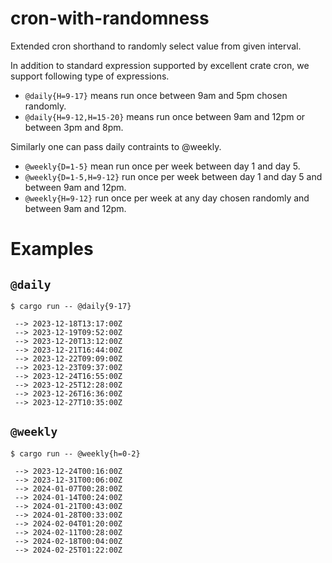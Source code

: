 # cron-with-randomness

Extended cron shorthand to randomly select value from given interval.


In addition to standard expression supported by excellent crate cron, we support
following type of expressions.

- `@daily{H=9-17}` means run once between 9am and 5pm chosen randomly.  
- `@daily{H=9-12,H=15-20}` means run once between 9am and 12pm or between 3pm and 8pm.

Similarly one can pass daily contraints to @weekly.

- `@weekly{D=1-5}` mean  run once per week between day 1 and day 5.  
- `@weekly{D=1-5,H=9-12}` run once per week between day 1 and day 5 and between 9am
   and 12pm.  
- `@weekly{H=9-12}` run once per week at any day chosen randomly and between 9am
   and 12pm.

# Examples

## `@daily`

```
$ cargo run -- @daily{9-17}

 --> 2023-12-18T13:17:00Z
 --> 2023-12-19T09:52:00Z
 --> 2023-12-20T13:12:00Z
 --> 2023-12-21T16:44:00Z
 --> 2023-12-22T09:09:00Z
 --> 2023-12-23T09:37:00Z
 --> 2023-12-24T16:55:00Z
 --> 2023-12-25T12:28:00Z
 --> 2023-12-26T16:36:00Z
 --> 2023-12-27T10:35:00Z
```
 
## `@weekly`

```
$ cargo run -- @weekly{h=0-2}

 --> 2023-12-24T00:16:00Z
 --> 2023-12-31T00:06:00Z
 --> 2024-01-07T00:28:00Z
 --> 2024-01-14T00:24:00Z
 --> 2024-01-21T00:43:00Z
 --> 2024-01-28T00:33:00Z
 --> 2024-02-04T01:20:00Z
 --> 2024-02-11T00:28:00Z
 --> 2024-02-18T00:04:00Z
 --> 2024-02-25T01:22:00Z
 ```
